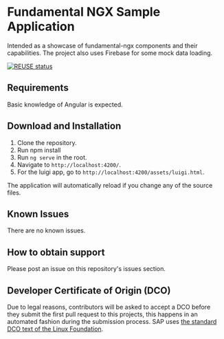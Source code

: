 # Fundamental NGX Sample Application

Intended as a showcase of fundamental-ngx components and their capabilities. The project also uses Firebase for some mock data loading.

[![REUSE status](https://api.reuse.software/badge/github.com/SAP-samples/fundamental-ngx-sample-apps)](https://api.reuse.software/info/github.com/SAP-samples/fundamental-ngx-sample-apps)

## Requirements

Basic knowledge of Angular is expected.

## Download and Installation

1. Clone the repository.
2. Run npm install
3. Run `ng serve` in the root.
4. Navigate to `http://localhost:4200/`.
5. For the luigi app, go to `http://localhost:4200/assets/luigi.html`.

The application will automatically reload if you change any of the source files.

## Known Issues

There are no known issues.

## How to obtain support

Please post an issue on this repository's issues section.

## Developer Certificate of Origin (DCO)

Due to legal reasons, contributors will be asked to accept a DCO before they submit the first pull request to this projects, this happens in an automated fashion during the submission process. SAP uses [the standard DCO text of the Linux Foundation](https://developercertificate.org/).
